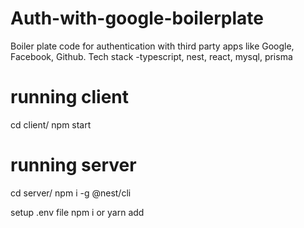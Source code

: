 # Auth-with-google-boilerplate
Boiler plate code for authentication with third party apps like Google, Facebook, Github. Tech stack -typescript, nest, react, mysql, prisma 

# running client
cd client/
npm start


# running server
cd server/
npm i -g @nest/cli

setup .env file
npm i or yarn add

